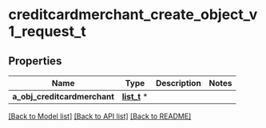 # creditcardmerchant_create_object_v1_request_t

## Properties
Name | Type | Description | Notes
------------ | ------------- | ------------- | -------------
**a_obj_creditcardmerchant** | [**list_t**](creditcardmerchant_request_compound.md) \* |  | 

[[Back to Model list]](../README.md#documentation-for-models) [[Back to API list]](../README.md#documentation-for-api-endpoints) [[Back to README]](../README.md)


